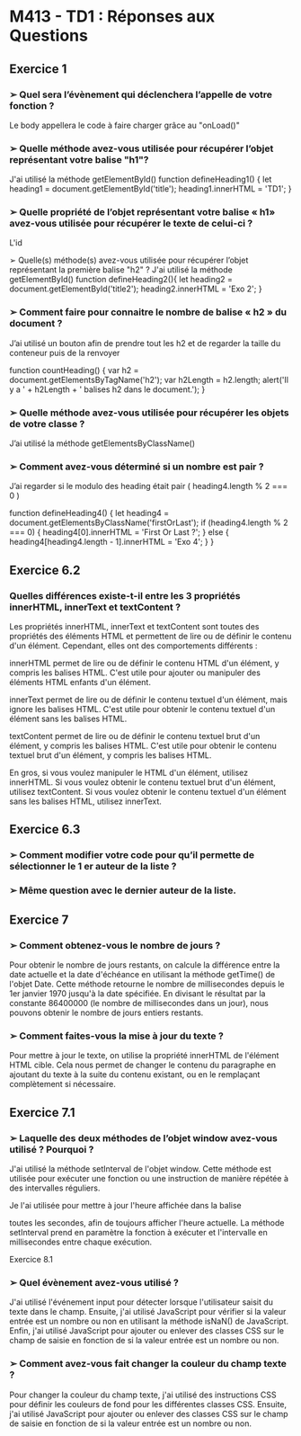 # M413 - TD1 : Réponses aux Questions

## Exercice 1

### ➢ Quel sera l’évènement qui déclenchera l’appelle de votre fonction ?
Le body appellera le code à faire charger grâce au "onLoad()" 

### ➢ Quelle méthode avez-vous utilisée pour récupérer l’objet représentant votre balise "h1"?
J'ai utilisé la méthode getElementById()
function defineHeading1() {
   let heading1 = document.getElementById('title');
   heading1.innerHTML = 'TD1';
}

### ➢ Quelle propriété de l’objet représentant votre balise « h1» avez-vous utilisée pour récupérer le texte de celui-ci ?
L'id 

➢ Quelle(s) méthode(s) avez-vous utilisée pour récupérer l’objet représentant la première balise "h2" ?
J'ai utilisé la méthode getElementById()
function defineHeading2(){
   let heading2 = document.getElementById('title2');
   heading2.innerHTML = 'Exo 2';
}

### ➢ Comment faire pour connaitre le nombre de balise « h2 » du document ?

J’ai utilisé un bouton afin de prendre tout les h2 et de regarder la taille du conteneur puis de la renvoyer

function countHeading() {
        var h2 = document.getElementsByTagName('h2');
        var h2Length = h2.length;
        alert('Il y a ' + h2Length + ' balises h2 dans le document.');
    }

### ➢ Quelle méthode avez-vous utilisée pour récupérer les objets de votre classe ?
J’ai utilisé la méthode getElementsByClassName()

### ➢ Comment avez-vous déterminé si un nombre est pair ?
J’ai regarder si le modulo des heading était pair ( heading4.length % 2 === 0 )

function defineHeading4() {
   let heading4 = document.getElementsByClassName('firstOrLast');
   if (heading4.length % 2 === 0) {
      heading4[0].innerHTML = 'First Or Last ?';
   } else {
      heading4[heading4.length - 1].innerHTML = 'Exo 4';
   }
}


## Exercice 6.2

### Quelles différences existe-t-il entre les 3 propriétés innerHTML, innerText et textContent ?

Les propriétés innerHTML, innerText et textContent sont toutes des propriétés des éléments HTML et permettent de lire ou de définir le contenu d'un élément. Cependant, elles ont des comportements différents :

innerHTML permet de lire ou de définir le contenu HTML d'un élément, y compris les balises HTML. C'est utile pour ajouter ou manipuler des éléments HTML enfants d'un élément.

innerText permet de lire ou de définir le contenu textuel d'un élément, mais ignore les balises HTML. C'est utile pour obtenir le contenu textuel d'un élément sans les balises HTML.

textContent permet de lire ou de définir le contenu textuel brut d'un élément, y compris les balises HTML. C'est utile pour obtenir le contenu textuel brut d'un élément, y compris les balises HTML.

En gros, si vous voulez manipuler le HTML d'un élément, utilisez innerHTML. Si vous voulez obtenir le contenu textuel brut d'un élément, utilisez textContent. Si vous voulez obtenir le contenu textuel d'un élément sans les balises HTML, utilisez innerText.


## Exercice 6.3

### ➢ Comment modifier votre code pour qu’il permette de sélectionner le 1 er auteur de la liste ? 

<meta name="author" content="Auteur 1">
<meta name="author" content="Auteur 2">
<meta name="author" content="Auteur 3">
<meta name="description" content="Description de la page">
<meta name="keywords" content="mots clés">

<div id="update-date"></div>

<script>
    function dateAlter() {
        var lastModified = new Date(document.lastModified);
        var date = lastModified.toLocaleDateString();
        var author = document.querySelector("meta[name='author']").getAttribute("content");
        document.querySelector("#update-date").innerHTML = "Dernière modification : " + date + " par " + author;
    }

    window.onload = dateAlter;
</script>


### ➢ Même question avec le dernier auteur de la liste.

<meta name="author" content="Auteur 1">
<meta name="author" content="Auteur 2">
<meta name="author" content="Auteur 3">
<meta name="description" content="Description de la page">
<meta name="keywords" content="mots clés">

<div id="update-date"></div>

<script>
    function dateAlter() {
        var lastModified = new Date(document.lastModified);
        var date = lastModified.toLocaleDateString();
        var authors = document.querySelectorAll("meta[name='author']");
        var author = authors[authors.length - 1].getAttribute("content");
        document.querySelector("#update-date").innerHTML = "Dernière modification : " + date + " par " + author;
    }

    window.onload = dateAlter;
</script>


## Exercice 7
### ➢ Comment obtenez-vous le nombre de jours ?
Pour obtenir le nombre de jours restants, on calcule la différence entre la date actuelle et la date d'échéance en utilisant la méthode getTime() de l'objet Date. Cette méthode retourne le nombre de millisecondes depuis le 1er janvier 1970 jusqu'à la date spécifiée. En divisant le résultat par la constante 86400000 (le nombre de millisecondes dans un jour), nous pouvons obtenir le nombre de jours entiers restants.
### ➢ Comment faites-vous la mise à jour du texte ?
Pour mettre à jour le texte, on utilise la propriété innerHTML de l'élément HTML cible. Cela nous permet de changer le contenu du paragraphe en ajoutant du texte à la suite du contenu existant, ou en le remplaçant complètement si nécessaire.

## Exercice 7.1

### ➢ Laquelle des deux méthodes de l’objet window avez-vous utilisé ? Pourquoi ?

J'ai utilisé la méthode setInterval de l'objet window. Cette méthode est utilisée pour exécuter une fonction ou une instruction de manière répétée à des intervalles réguliers.

Je l'ai utilisée pour mettre à jour l'heure affichée dans la balise <p> toutes les secondes, afin de toujours afficher l'heure actuelle. La méthode setInterval prend en paramètre la fonction à exécuter et l'intervalle en millisecondes entre chaque exécution.

Exercice 8.1

### ➢ Quel évènement avez-vous utilisé ? 

J'ai utilisé l'événement input pour détecter lorsque l'utilisateur saisit du texte dans le champ. Ensuite, j'ai utilisé JavaScript pour vérifier si la valeur entrée est un nombre ou non en utilisant la méthode isNaN() de JavaScript. Enfin, j'ai utilisé JavaScript pour ajouter ou enlever des classes CSS sur le champ de saisie en fonction de si la valeur entrée est un nombre ou non.

### ➢ Comment avez-vous fait changer la couleur du champ texte ?

Pour changer la couleur du champ texte, j'ai utilisé des instructions CSS pour définir les couleurs de fond pour les différentes classes CSS. Ensuite, j'ai utilisé JavaScript pour ajouter ou enlever des classes CSS sur le champ de saisie en fonction de si la valeur entrée est un nombre ou non.
